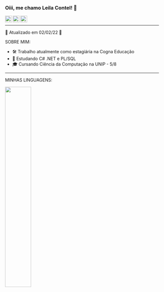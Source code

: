 ### Oiii, me chamo Leila Contel! 👋 
<a target="_blank" href="https://www.linkedin.com/in/leila-contel-3b2974208">
    <img align="left" alt="LinkdeIN" width="22px" src="https://cdn-icons.flaticon.com/png/512/3536/premium/3536505.png?token=exp=1643823228~hmac=e10b7c2d39a85a920fcc0ab077d873ab" />
</a>  
<a target="_blank" href="mailto:leeilacontell@gmail.com">
    <img align="left" alt="Gmail" width="22px" src="https://cdn-icons-png.flaticon.com/512/5968/5968534.png" />
</a>
<a target="_blank" href="https://www.instagram.com/leila.contel/">
    <img align="left" alt="Instagram" width="22px" src="https://cdn-icons-png.flaticon.com/512/1409/1409946.png" />
</a><br>

___________________________________________________________________________________________________________________________________________________________________

📆 Atualizado em 02/02/22 📆

SOBRE MIM:

- 🛠️ Trabalho atualmente como estagiária na Cogna Educação 
- 🌱 Estudando C# .NET e PL/SQL
- 🎓 Cursando Ciência da Computação na UNIP - 5/8
___________________________________________________________________________________________________________________________________________________________________

MINHAS LINGUAGENS:

<div>
    <a href"https://github.com/LehOf">
    <img width="41%"  src="https://github-readme-stats.vercel.app/api/top-langs/?username=LehOf&layout=compact&langs_count=16&theme=dracula"/>
</div>










   
    
    

    
